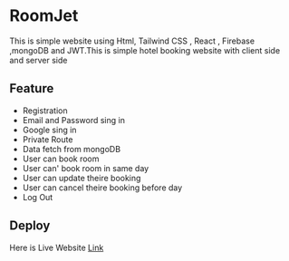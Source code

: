 
# RoomJet
This is simple website using Html, Tailwind CSS , React , Firebase ,mongoDB and JWT.This is simple hotel booking website  with client side and server side

## Feature

- Registration
- Email and Password sing in
- Google sing in
- Private Route
- Data fetch from mongoDB
- User can book room
- User can' book room in same day
- User can update theire booking
- User can cancel theire booking before day
- Log Out
## Deploy

Here is Live Website [Link](https://roomjet-1d0e8.web.app/)
